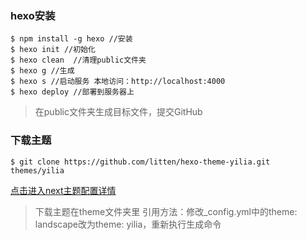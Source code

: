 ### hexo安装
```
$ npm install -g hexo //安装
$ hexo init //初始化
$ hexo clean  //清理public文件夹
$ hexo g //生成 
$ hexo s //启动服务 本地访问：http://localhost:4000
$ hexo deploy //部署到服务器上
```
>  在public文件夹生成目标文件，提交GitHub

### 下载主题
```
$ git clone https://github.com/litten/hexo-theme-yilia.git themes/yilia

```

[点击进入next主题配置详情](http://theme-next.iissnan.com/getting-started.html)

> 下载主题在theme文件夹里
> 引用方法：修改_config.yml中的theme: landscape改为theme: yilia，重新执行生成命令